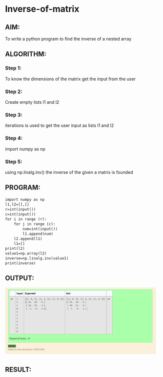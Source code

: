 # Inverse-of-matrix

## AIM:
To write a python program to find the inverse of a nested array

## ALGORITHM:
### Step 1:
To know the dimensions of the matrix get the input from the user
### Step 2:
Create empty lists l1 and l2
### Step 3:
iterations is used to get the user input as lists l1 and l2
### Step 4:
import numpy as np
### Step 5:
using np.linalg.inv() the inverse of the given a matrix is founded


## PROGRAM:
~~~
import numpy as np
l1,l2=[],[]
r=int(input())
c=int(input())
for i in range (r):
    for j in range (c):
        num=int(input())
        l1.append(num)
    l2.append(l1)
    l1=[]
print(l2)
value1=np.array(l2)
inverse=np.linalg.inv(value1)
print(inverse)
~~~

## OUTPUT:
![output](./images/111.jpg)

## RESULT:
